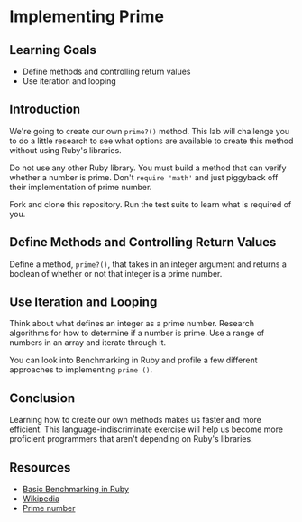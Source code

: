 # Implementing Prime

## Learning Goals

- Define methods and controlling return values
- Use iteration and looping

## Introduction

We're going to create our own `prime?()` method. This lab will challenge you to
do a little research to see what options are available to create this method
without using Ruby's libraries.

Do not use any other Ruby library. You must build a method that can verify
whether a number is prime. Don't `require 'math'` and just piggyback off their
implementation of prime number.

Fork and clone this repository. Run the test suite to learn what is required of
you.

## Define Methods and Controlling Return Values

Define a method, `prime?()`, that takes in an integer argument and returns a
boolean of whether or not that integer is a prime number.

## Use Iteration and Looping

Think about what defines an integer as a prime number. Research algorithms for
how to determine if a number is prime. Use a range of numbers in an array and
iterate through it.

You can look into Benchmarking in Ruby and profile a few different approaches to
implementing `prime ()`.

## Conclusion

Learning how to create our own methods makes us faster and more efficient. This
language-indiscriminate exercise will help us become more proficient programmers
that aren't depending on Ruby's libraries.

## Resources
* [Basic Benchmarking in Ruby](http://rubylearning.com/blog/2013/06/19/how-do-i-benchmark-ruby-code/)
* [Wikipedia](http://en.wikipedia.org/)
* [Prime number](http://en.wikipedia.org/wiki/Prime_number)
